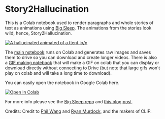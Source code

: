 # Story2Hallucination

This is a Colab notebook used to render paragraphs and whole stories of text as animations using [Big Sleep](https://github.com/lucidrains/big-sleep/).  The animations from the stories look wild, hence, Story2Hallucination.

[![A hallucinated animated of a.ttent.io/n](story2halluc.gif)](https://www.youtube.com/watch?v=9Y-UZquQDf0)

The [main notebook](https://github.com/lots-of-things/Story2Hallucination/blob/main/Story2Hallucination.ipynb) runs on Colab and generates raw images and saves them to drive so you can download and create longer videos.  There is also a [GIF making notebook](https://github.com/lots-of-things/Story2Hallucination/blob/main/Story2Hallucination_GIF.ipynb) that will make a GIF on colab that you can display or download directly without connecting to Drive (but note that large gifs won't play on colab and will take a long time to download).


You can easily open the notebook in Google Colab here.

[![Open In Colab][colab-badge]][colab-notebook]

[colab-notebook]: <https://colab.research.google.com/drive/1yNkvkrHApFR6alyFC1EzhPGHs86yjH1P?usp=sharing>
[colab-badge]: <https://colab.research.google.com/assets/colab-badge.svg>

For more info please see the [Big Sleep repo](https://github.com/lucidrains/big-sleep/) and [this blog post](https://bonkerfield.org/2021/01/story2hallucination/).

Credits:
Credit to [Phil Wang](https://github.com/lucidrains/) and [Ryan Murdock](https://rynmurdock.github.io/), and the makers of CLIP.


